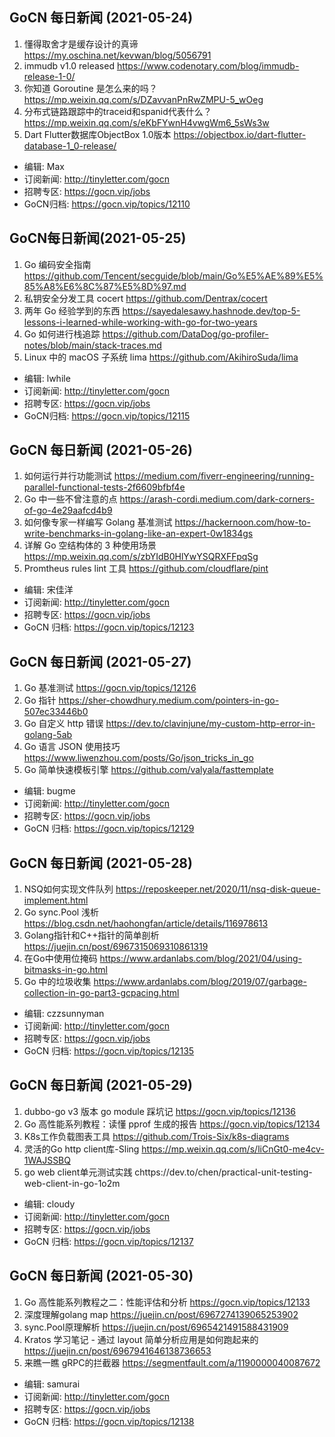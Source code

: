 ## GoCN 每日新闻 (2021-05-24)

1. 懂得取舍才是缓存设计的真谛 https://my.oschina.net/kevwan/blog/5056791
2. immudb v1.0 released https://www.codenotary.com/blog/immudb-release-1-0/
3. 你知道 Goroutine 是怎么来的吗？ https://mp.weixin.qq.com/s/DZavvanPnRwZMPU-5_wOeg
4. 分布式链路跟踪中的traceid和spanid代表什么？ https://mp.weixin.qq.com/s/eKbFYwnH4vwgWm6_5sWs3w
5. Dart Flutter数据库ObjectBox 1.0版本 https://objectbox.io/dart-flutter-database-1_0-release/

- 编辑: Max
- 订阅新闻: http://tinyletter.com/gocn
- 招聘专区: https://gocn.vip/jobs
- GoCN归档: https://gocn.vip/topics/12110

## GoCN每日新闻(2021-05-25)

1. Go 编码安全指南 https://github.com/Tencent/secguide/blob/main/Go%E5%AE%89%E5%85%A8%E6%8C%87%E5%8D%97.md
2. 私钥安全分发工具 cocert https://github.com/Dentrax/cocert
3. 两年 Go 经验学到的东西 https://sayedalesawy.hashnode.dev/top-5-lessons-i-learned-while-working-with-go-for-two-years
4. Go 如何进行栈追踪 https://github.com/DataDog/go-profiler-notes/blob/main/stack-traces.md
5. Linux 中的 macOS 子系统 lima https://github.com/AkihiroSuda/lima

* 编辑: lwhile
* 订阅新闻: http://tinyletter.com/gocn
* 招聘专区: https://gocn.vip/jobs
* GoCN归档: https://gocn.vip/topics/12115

## GoCN 每日新闻 (2021-05-26)

1. 如何运行并行功能测试 https://medium.com/fiverr-engineering/running-parallel-functional-tests-2f6609bfbf4e
2. Go 中一些不曾注意的点 https://arash-cordi.medium.com/dark-corners-of-go-4e29aafcd4b9
3. 如何像专家一样编写 Golang 基准测试 https://hackernoon.com/how-to-write-benchmarks-in-golang-like-an-expert-0w1834gs
4. 详解 Go 空结构体的 3 种使用场景 https://mp.weixin.qq.com/s/zbYIdB0HlYwYSQRXFFpqSg
5. Promtheus rules lint 工具 https://github.com/cloudflare/pint

- 编辑: 宋佳洋
- 订阅新闻: http://tinyletter.com/gocn
- 招聘专区: https://gocn.vip/jobs
- GoCN 归档: https://gocn.vip/topics/12123

## GoCN 每日新闻 (2021-05-27)

1. Go 基准测试 https://gocn.vip/topics/12126
2. Go 指针 https://sher-chowdhury.medium.com/pointers-in-go-507ec33446b0
3. Go 自定义 http 错误 https://dev.to/clavinjune/my-custom-http-error-in-golang-5ab
4. Go 语言 JSON 使用技巧 https://www.liwenzhou.com/posts/Go/json_tricks_in_go
5. Go 简单快速模板引擎 https://github.com/valyala/fasttemplate

- 编辑: bugme
- 订阅新闻: http://tinyletter.com/gocn
- 招聘专区: https://gocn.vip/jobs
- GoCN 归档: https://gocn.vip/topics/12129


## GoCN 每日新闻 (2021-05-28)
1. NSQ如何实现文件队列  https://reposkeeper.net/2020/11/nsq-disk-queue-implement.html
2. Go sync.Pool 浅析  https://blog.csdn.net/haohongfan/article/details/116978613
3. Golang指针和C++指针的简单剖析  https://juejin.cn/post/6967315069310861319
4. 在Go中使用位掩码  https://www.ardanlabs.com/blog/2021/04/using-bitmasks-in-go.html
5. Go 中的垃圾收集  https://www.ardanlabs.com/blog/2019/07/garbage-collection-in-go-part3-gcpacing.html

- 编辑: czzsunnyman
- 订阅新闻: http://tinyletter.com/gocn
- 招聘专区: https://gocn.vip/jobs
- GoCN 归档: https://gocn.vip/topics/12135


## GoCN 每日新闻 (2021-05-29)
1. dubbo-go v3 版本 go module 踩坑记 https://gocn.vip/topics/12136
2. Go 高性能系列教程：读懂 pprof 生成的报告 https://gocn.vip/topics/12134
3. K8s工作负载图表工具 https://github.com/Trois-Six/k8s-diagrams
4. 灵活的Go http client库-Sling https://mp.weixin.qq.com/s/liCnGt0-me4cv-1WAJSSBQ
5. go web client单元测试实践 chttps://dev.to/chen/practical-unit-testing-web-client-in-go-1o2m

- 编辑: cloudy
- 订阅新闻: http://tinyletter.com/gocn
- 招聘专区: https://gocn.vip/jobs
- GoCN 归档: https://gocn.vip/topics/12137

## GoCN 每日新闻 (2021-05-30)

1. Go 高性能系列教程之二：性能评估和分析 https://gocn.vip/topics/12133
2. 深度理解golang map https://juejin.cn/post/6967274139065253902
3. sync.Pool原理解析 https://juejin.cn/post/6965421491588431909
4. Kratos 学习笔记 - 通过 layout 简单分析应用是如何跑起来的 https://juejin.cn/post/6967941646138736653
5. 来瞧一瞧 gRPC的拦截器 https://segmentfault.com/a/1190000040087672

- 编辑: samurai
- 订阅新闻: http://tinyletter.com/gocn
- 招聘专区: https://gocn.vip/jobs
- GoCN 归档: https://gocn.vip/topics/12138
